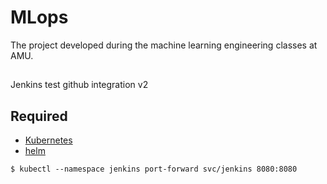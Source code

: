 # MLops
The project developed during the machine learning engineering classes at AMU.

##
Jenkins test github integration v2

## Required
- [Kubernetes](https://kubernetes.io/)
- [helm](https://helm.sh/docs/intro/install/)

```
$ kubectl --namespace jenkins port-forward svc/jenkins 8080:8080
```
